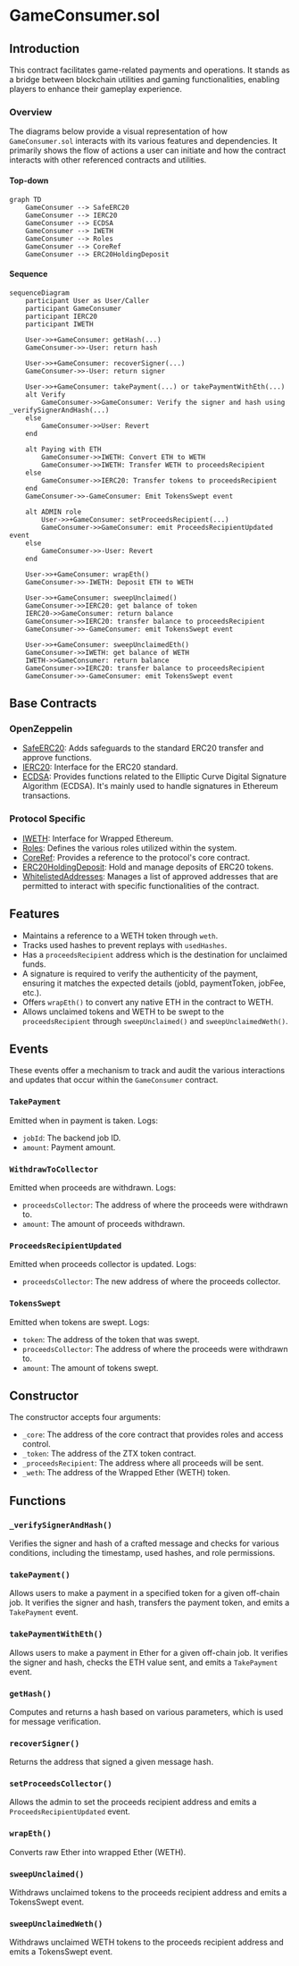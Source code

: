 # GameConsumer.sol

## Introduction
This contract facilitates game-related payments and operations. It stands as a bridge between blockchain utilities and gaming functionalities, enabling players to enhance their gameplay experience.

### Overview
The diagrams below provide a visual representation of how `GameConsumer.sol` interacts with its various features and dependencies. It primarily shows the flow of actions a user can initiate and how the contract interacts with other referenced contracts and utilities.

#### Top-down
```mermaid
graph TD
    GameConsumer --> SafeERC20
    GameConsumer --> IERC20
    GameConsumer --> ECDSA
    GameConsumer --> IWETH
    GameConsumer --> Roles
    GameConsumer --> CoreRef
    GameConsumer --> ERC20HoldingDeposit
```
#### Sequence
```mermaid
sequenceDiagram
    participant User as User/Caller
    participant GameConsumer
    participant IERC20
    participant IWETH
    
    User->>+GameConsumer: getHash(...)
    GameConsumer->>-User: return hash
    
    User->>+GameConsumer: recoverSigner(...)
    GameConsumer->>-User: return signer
    
    User->>+GameConsumer: takePayment(...) or takePaymentWithEth(...)
    alt Verify
        GameConsumer->>GameConsumer: Verify the signer and hash using _verifySignerAndHash(...)
    else
        GameConsumer->>User: Revert
    end

    alt Paying with ETH
        GameConsumer->>IWETH: Convert ETH to WETH
        GameConsumer->>IWETH: Transfer WETH to proceedsRecipient
    else
        GameConsumer->>IERC20: Transfer tokens to proceedsRecipient
    end
    GameConsumer->>-GameConsumer: Emit TokensSwept event
    
    alt ADMIN role
        User->>+GameConsumer: setProceedsRecipient(...)
        GameConsumer->>GameConsumer: emit ProceedsRecipientUpdated event
    else
        GameConsumer->>-User: Revert
    end
    
    User->>+GameConsumer: wrapEth()
    GameConsumer->>-IWETH: Deposit ETH to WETH
 
    User->>+GameConsumer: sweepUnclaimed()
    GameConsumer->>IERC20: get balance of token
    IERC20->>GameConsumer: return balance
    GameConsumer->>IERC20: transfer balance to proceedsRecipient
    GameConsumer->>-GameConsumer: emit TokensSwept event
    
    User->>+GameConsumer: sweepUnclaimedEth()
    GameConsumer->>IWETH: get balance of WETH
    IWETH->>GameConsumer: return balance
    GameConsumer->>IERC20: transfer balance to proceedsRecipient
    GameConsumer->>-GameConsumer: emit TokensSwept event
```

## Base Contracts
### OpenZeppelin
- [SafeERC20](https://github.com/OpenZeppelin/openzeppelin-contracts/blob/master/contracts/token/ERC20/utils/SafeERC20.sol): Adds safeguards to the standard ERC20 transfer and approve functions.
- [IERC20](https://github.com/OpenZeppelin/openzeppelin-contracts/blob/master/contracts/token/ERC20/IERC20.sol): Interface for the ERC20 standard.
- [ECDSA](https://github.com/OpenZeppelin/openzeppelin-contracts/blob/master/contracts/utils/cryptography/ECDSA.sol): Provides functions related to the Elliptic Curve Digital Signature Algorithm (ECDSA). It's mainly used to handle signatures in Ethereum transactions.
### Protocol Specific
- [IWETH](https://github.com/ZTX-Foundation/tuxedo/blob/develop/src/interface/IWETH.sol): Interface for Wrapped Ethereum.
- [Roles](https://github.com/ZTX-Foundation/tuxedo/blob/develop/src/core/Roles.sol): Defines the various roles utilized within the system.
- [CoreRef](https://github.com/ZTX-Foundation/tuxedo/blob/develop/src/refs/CoreRef.sol): Provides a reference to the protocol's core contract.
- [ERC20HoldingDeposit](https://github.com/ZTX-Foundation/tuxedo/blob/develop/src/finance/ERC20HoldingDeposit.sol): Hold and manage deposits of ERC20 tokens.
- [WhitelistedAddresses](https://github.com/ZTX-Foundation/tuxedo/blob/develop/src/utils/extensions/WhitelistedAddresses.sol): Manages a list of approved addresses that are permitted to interact with specific functionalities of the contract.

## Features
- Maintains a reference to a WETH token through `weth`.
- Tracks used hashes to prevent replays with `usedHashes`.
- Has a `proceedsRecipient` address which is the destination for unclaimed funds.
- A signature is required to verify the authenticity of the payment, ensuring it matches the expected details (jobId, paymentToken, jobFee, etc.).
- Offers `wrapEth()` to convert any native ETH in the contract to WETH.
- Allows unclaimed tokens and WETH to be swept to the `proceedsRecipient` through `sweepUnclaimed()` and `sweepUnclaimedWeth()`.

## Events
These events offer a mechanism to track and audit the various interactions and updates that occur within the `GameConsumer` contract.

### `TakePayment`
Emitted when in payment is taken.
Logs:
- `jobId`: The backend job ID.
- `amount`: Payment amount.

### `WithdrawToCollector`
Emitted when proceeds are withdrawn.
Logs:
- `proceedsCollector`: The address of where the proceeds were withdrawn to.
- `amount`: The amount of proceeds withdrawn.

### `ProceedsRecipientUpdated`
Emitted when proceeds collector is updated.
Logs:
- `proceedsCollector`: The new address of where the proceeds collector.

### `TokensSwept`
Emitted when tokens are swept.
Logs:
- `token`: The address of the token that was swept.
- `proceedsCollector`: The address of where the proceeds were withdrawn to.
- `amount`: The amount of tokens swept.

## Constructor
The constructor accepts four arguments:

- `_core`: The address of the core contract that provides roles and access control.
- `_token`: The address of the ZTX token contract.
- `_proceedsRecipient`: The address where all proceeds will be sent.
- `_weth`: The address of the Wrapped Ether (WETH) token.

## Functions
### `_verifySignerAndHash()`
Verifies the signer and hash of a crafted message and checks for various conditions, including the timestamp, used hashes, and role permissions.

### `takePayment()`
Allows users to make a payment in a specified token for a given off-chain job. It verifies the signer and hash, transfers the payment token, and emits a `TakePayment` event.

### `takePaymentWithEth()`
Allows users to make a payment in Ether for a given off-chain job. It verifies the signer and hash, checks the ETH value sent, and emits a `TakePayment` event.

### `getHash()`
Computes and returns a hash based on various parameters, which is used for message verification.

### `recoverSigner()`
Returns the address that signed a given message hash.

### `setProceedsCollector()`
Allows the admin to set the proceeds recipient address and emits a `ProceedsRecipientUpdated` event.

### `wrapEth()`
Converts raw Ether into wrapped Ether (WETH).

### `sweepUnclaimed()`
Withdraws unclaimed tokens to the proceeds recipient address and emits a TokensSwept event.

### `sweepUnclaimedWeth()`
Withdraws unclaimed WETH tokens to the proceeds recipient address and emits a TokensSwept event.
